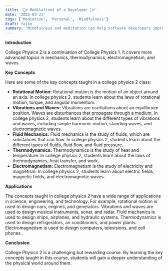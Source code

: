 ```yaml
---
title: '🧘‍♂️ Meditations of a Developer 🧘‍♂️'
date: '2023-03-21'
tags: ['Mediation', 'Personal', 'Mindfulness']
draft: false
summary: 'Mindfulness and meditation can help software developers improve their focus, concentration, creativity, and stress levels.'
---
```


**Introduction**

College Physics 2 is a continuation of College Physics 1. It covers more advanced topics in mechanics, thermodynamics, electromagnetism, and waves.

**Key Concepts**

Here are some of the key concepts taught in a college physics 2 class:

* **Rotational Motion:** Rotational motion is the motion of an object around an axis. In college physics 2, students learn about the laws of rotational motion, torque, and angular momentum.
* **Vibrations and Waves:** Vibrations are oscillations about an equilibrium position. Waves are disturbances that propagate through a medium. In college physics 2, students learn about the different types of vibrations and waves, including simple harmonic motion, standing waves, and electromagnetic waves.
* **Fluid Mechanics:** Fluid mechanics is the study of fluids, which are substances that can flow. In college physics 2, students learn about the different types of fluids, fluid flow, and fluid pressure.
* **Thermodynamics:** Thermodynamics is the study of heat and temperature. In college physics 2, students learn about the laws of thermodynamics, heat transfer, and work.
* **Electromagnetism:** Electromagnetism is the study of electricity and magnetism. In college physics 2, students learn about electric fields, magnetic fields, and electromagnetic waves.

**Applications**

The concepts taught in college physics 2 have a wide range of applications in science, engineering, and technology. For example, rotational motion is used to design cars, engines, and generators. Vibrations and waves are used to design musical instruments, sonar, and radar. Fluid mechanics is used to design ships, airplanes, and hydraulic systems. Thermodynamics is used to design refrigerators, air conditioners, and power plants. Electromagnetism is used to design computers, televisions, and cell phones.

**Conclusion**

College Physics 2 is a challenging but rewarding course. By learning the key concepts taught in this course, students will gain a deeper understanding of the physical world around them.